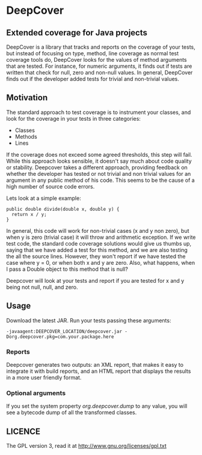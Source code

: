 # DeepCover 
## Extended coverage for Java projects

DeepCover is a library that tracks and reports on the coverage of your tests, but instead of focusing on type, method, line coverage as normal test coverage tools do, DeepCover looks for the values
of method arguments that are tested. For instance, for numeric arguments, it finds out if tests are written that check for null, zero and non-null values. In general, DeepCover finds out if the developer
added tests for trivial and non-trivial values. 

## Motivation

The standard approach to test coverage is to instrument your classes, and look for the coverage in your tests in three categories:
* Classes
* Methods
* Lines

If the coverage does not exceed some agreed thresholds, this step will fail. 
While this approach looks sensible, it doesn't say much
about code quality or stability. Deepcover takes a different approach, providing feedback on whether the developer has tested
or not trivial and non trivial values for an argument in any public method of his code. This seems to be the cause of a high
number of source code errors. 

Lets look at a simple example:

```
public double divide(double x, double y) {
  return x / y;
}
```

In general, this code will work for non-trivial cases (x and y non zero), but when y is zero (trivial case) 
it will throw and arithmetic exception. If we write test code, the standard code coverage solutions would give us
thumbs up, saying that we have added a test for this method, and we are also testing the all the source lines. However,
they won't report if we have tested the case where y = 0, or when both x and y are zero. Also, what happens, when I pass
a Double object to this method that is null?

Deepcover will look at your tests and report if you are tested for x and y being not null, null, and zero. 


## Usage
Download the latest JAR. Run your tests passing these arguments:
```
-javaagent:DEEPCOVER_LOCATION/deepcover.jar -Dorg.deepcover.pkg=com.your.package.here
```

### Reports
Deepcover generates two outputs: an XML report, that makes it easy to integrate it with build reports, and an HTML report 
that displays the results in a more user friendly format.

### Optional arguments

If you set the system property *org.deepcover.dump* to any value, you will see a bytecode dump of all the transformed classes.

## LICENCE

The GPL version 3, read it at http://www.gnu.org/licenses/gpl.txt



